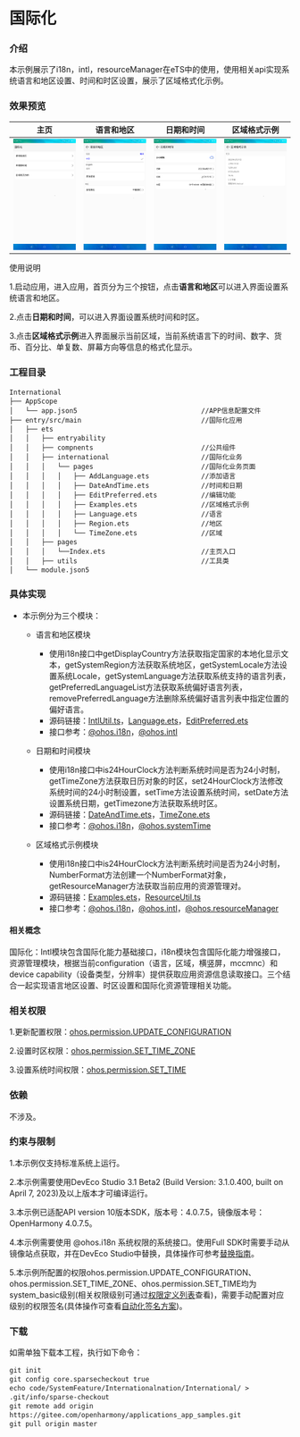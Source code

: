 # 国际化

### 介绍

本示例展示了i18n，intl，resourceManager在eTS中的使用，使用相关api实现系统语言和地区设置、时间和时区设置，展示了区域格式化示例。

### 效果预览

|主页| 语言和地区                                                       | 日期和时间                                            | 区域格式示例                                             |
|--------------------------------|-------------------------------------------------------------|--------------------------------------------------|----------------------------------------------------|
|![home](screenshots/devices/home.png) | ![language_region](screenshots/devices/language_region.png) | ![language_region](screenshots/devices/time.png) | ![language_region](screenshots/devices/format.png) |

使用说明

1.启动应用，进入应用，首页分为三个按钮，点击**语言和地区**可以进入界面设置系统语言和地区。

2.点击**日期和时间**，可以进入界面设置系统时间和时区。

3.点击**区域格式示例**进入界面展示当前区域，当前系统语言下的时间、数字、货币、百分比、单复数、屏幕方向等信息的格式化显示。

### 工程目录
```
International
├── AppScope                                    
│   └── app.json5                               //APP信息配置文件
├── entry/src/main                              //国际化应用
│   ├── ets
│   │   ├── entryability
│   │   ├── compnents                           //公共组件
│   │   ├── international                       //国际化业务
│   │   │   └── pages                           //国际化业务页面
│   │   │   │   ├── AddLanguage.ets             //添加语言
│   │   │   │   ├── DateAndTime.ets             //时间和日期
│   │   │   │   ├── EditPreferred.ets           //编辑功能
│   │   │   │   ├── Examples.ets                //区域格式示例
│   │   │   │   ├── Language.ets                //语言
│   │   │   │   ├── Region.ets                  //地区
│   │   │   │   └── TimeZone.ets                //区域
│   │   ├── pages
│   │   │   └──Index.ets                        //主页入口
│   │   ├── utils                               //工具类
│   └── module.json5
```
### 具体实现

* 本示例分为三个模块：
  * 语言和地区模块
    * 使用i18n接口中getDisplayCountry方法获取指定国家的本地化显示文本，getSystemRegion方法获取系统地区，getSystemLocale方法设置系统Locale，getSystemLanguage方法获取系统支持的语言列表，getPreferredLanguageList方法获取系统偏好语言列表，removePreferredLanguage方法删除系统偏好语言列表中指定位置的偏好语言。
    * 源码链接：[IntlUtil.ts](entry/src/main/ets/MainAbility/model/IntlUtil.ts)，[Language.ets](entry/src/main/ets/MainAbility/pages/Language.ets)，[EditPreferred.ets](entry/src/main/ets/MainAbility/pages/EditPreferred.ets)
    * 接口参考：[@ohos.i18n](https://gitee.com/openharmony/docs/blob/master/zh-cn/application-dev/reference/apis/js-apis-i18n.md)，[@ohos.intl](https://gitee.com/openharmony/docs/blob/master/zh-cn/application-dev/reference/apis/js-apis-intl.md)
    
  * 日期和时间模块
    * 使用i18n接口中is24HourClock方法判断系统时间是否为24小时制，getTimeZone方法获取日历对象的时区，set24HourClock方法修改系统时间的24小时制设置，setTime方法设置系统时间，setDate方法设置系统日期，getTimezone方法获取系统时区。
    * 源码链接：[DateAndTime.ets](entry/src/main/ets/MainAbility/pages/DateAndTime.ets)，[TimeZone.ets](entry/src/main/ets/MainAbility/pages/TimeZone.ets)
    * 接口参考：[@ohos.i18n](https://gitee.com/openharmony/docs/blob/master/zh-cn/application-dev/reference/apis/js-apis-i18n.md)，[@ohos.systemTime](https://gitee.com/openharmony/docs/blob/master/zh-cn/application-dev/reference/apis/js-apis-system-time.md)
 
  * 区域格式示例模块
    * 使用i18n接口中is24HourClock方法判断系统时间是否为24小时制，NumberFormat方法创建一个NumberFormat对象，getResourceManager方法获取当前应用的资源管理对。
    * 源码链接：[Examples.ets](entry/src/main/ets/MainAbility/pages/Examples.ets)，[ResourceUtil.ts](entry/src/main/ets/MainAbility/model/ResourceUtil.ts)
    * 接口参考：[@ohos.i18n](https://gitee.com/openharmony/docs/blob/master/zh-cn/application-dev/reference/apis/js-apis-i18n.md)，[@ohos.intl](https://gitee.com/openharmony/docs/blob/master/zh-cn/application-dev/reference/apis/js-apis-intl.md)，[@ohos.resourceManager](https://gitee.com/openharmony/docs/blob/master/zh-cn/application-dev/reference/apis/js-apis-resource-manager.md)

#### 相关概念

国际化：Intl模块包含国际化能力基础接口，i18n模块包含国际化能力增强接口，资源管理模块，根据当前configuration（语言，区域，横竖屏，mccmnc）和device capability（设备类型，分辨率）提供获取应用资源信息读取接口。三个结合一起实现语言地区设置、时区设置和国际化资源管理相关功能。

### 相关权限

1.更新配置权限：[ohos.permission.UPDATE_CONFIGURATION](https://gitee.com/openharmony/docs/blob/master/zh-cn/application-dev/security/permission-list.md#ohospermissionupdate_configuration)

2.设置时区权限：[ohos.permission.SET_TIME_ZONE](https://gitee.com/openharmony/docs/blob/master/zh-cn/application-dev/security/permission-list.md#ohospermissionset_time_zone)

3.设置系统时间权限：[ohos.permission.SET_TIME](https://gitee.com/openharmony/docs/blob/master/zh-cn/application-dev/security/permission-list.md#ohospermissionset_time)

### 依赖

不涉及。

### 约束与限制

1.本示例仅支持标准系统上运行。

2.本示例需要使用DevEco Studio 3.1 Beta2 (Build Version: 3.1.0.400, built on April 7, 2023)及以上版本才可编译运行。

3.本示例已适配API version 10版本SDK，版本号：4.0.7.5，镜像版本号：OpenHarmony 4.0.7.5。

4.本示例需要使用 @ohos.i18n 系统权限的系统接口。使用Full SDK时需要手动从镜像站点获取，并在DevEco Studio中替换，具体操作可参考[替换指南](https://docs.openharmony.cn/pages/v3.2/zh-cn/application-dev/quick-start/full-sdk-switch-guide.md/)。

5.本示例所配置的权限ohos.permission.UPDATE_CONFIGURATION、ohos.permission.SET_TIME_ZONE、ohos.permission.SET_TIME均为system_basic级别(相关权限级别可通过[权限定义列表](https://gitee.com/openharmony/docs/blob/master/zh-cn/application-dev/security/permission-list.md)查看)，需要手动配置对应级别的权限签名(具体操作可查看[自动化签名方案](https://docs.openharmony.cn/pages/v3.2/zh-cn/application-dev/security/hapsigntool-overview.md/))。

### 下载

如需单独下载本工程，执行如下命令：
```
git init
git config core.sparsecheckout true
echo code/SystemFeature/Internationalnation/International/ > .git/info/sparse-checkout
git remote add origin https://gitee.com/openharmony/applications_app_samples.git
git pull origin master

```
